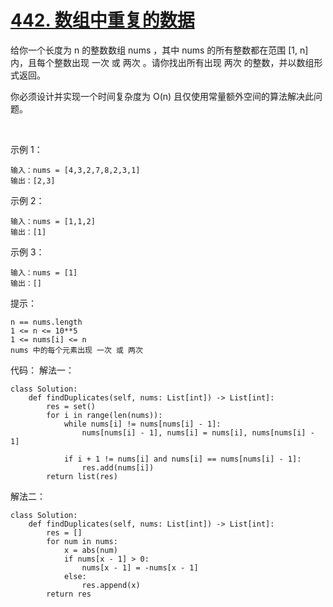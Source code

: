 # [442. 数组中重复的数据](https://leetcode-cn.com/problems/find-all-duplicates-in-an-array/)

给你一个长度为 n 的整数数组 nums ，其中 nums 的所有整数都在范围 [1, n] 内，且每个整数出现 一次 或 两次 。请你找出所有出现 两次 的整数，并以数组形式返回。

你必须设计并实现一个时间复杂度为 O(n) 且仅使用常量额外空间的算法解决此问题。

 

示例 1：
```
输入：nums = [4,3,2,7,8,2,3,1]
输出：[2,3]
```
示例 2：
```
输入：nums = [1,1,2]
输出：[1]
```
示例 3：
```
输入：nums = [1]
输出：[]
```

提示：
```
n == nums.length
1 <= n <= 10**5
1 <= nums[i] <= n
nums 中的每个元素出现 一次 或 两次
```

代码：
解法一：
```python3
class Solution:
    def findDuplicates(self, nums: List[int]) -> List[int]:
        res = set()
        for i in range(len(nums)):
            while nums[i] != nums[nums[i] - 1]:
                nums[nums[i] - 1], nums[i] = nums[i], nums[nums[i] - 1]
            
            if i + 1 != nums[i] and nums[i] == nums[nums[i] - 1]:
                res.add(nums[i])
        return list(res)
```

解法二：
```python3
class Solution:
    def findDuplicates(self, nums: List[int]) -> List[int]:
        res = []
        for num in nums:
            x = abs(num)
            if nums[x - 1] > 0:
                nums[x - 1] = -nums[x - 1]
            else:
                res.append(x)
        return res
```